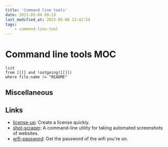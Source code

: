 ```yaml
---
title: 'Command line tools'
date: 2023-05-04 09:13
last_modified_at: 2023-05-08 12:42:54
tags:
    - command-line-tool
---
```


# Command line tools MOC

```dataview
list
from [[]] and !outgoing([[]])
where file.name != "README"
```

## Miscellaneous

## Links

-   [license-up](https://github.com/nikitavoloboev/license-up): Create a license quickly.
-   [shot-scraper](https://shot-scraper.datasette.io/en/stable/index.html): A command-line utility for taking automated screenshots of websites.
-   [wifi-password](https://github.com/rauchg/wifi-password): Get the password of the wifi you're on.
